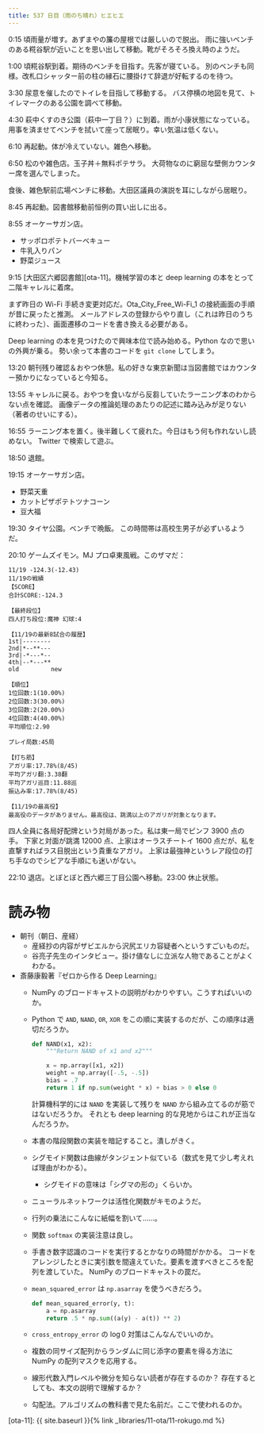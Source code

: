 ```yaml
---
title: 537 日目（雨のち晴れ）ヒエヒエ
---
```


0:15 頃雨量が増す。あずまやの簾の屋根では厳しいので脱出。
雨に強いベンチのある糀谷駅が近いことを思い出して移動。靴がそろそろ換え時のようだ。

1:00 頃糀谷駅到着。期待のベンチを目指す。先客が寝ている。
別のベンチも同様。改札口シャッター前の柱の縁石に腰掛けて辞退が好転するのを待つ。

3:30 尿意を催したのでトイレを目指して移動する。
バス停横の地図を見て、トイレマークのある公園を調べて移動。

4:30 萩中くすのき公園（萩中一丁目？）に到着。雨が小康状態になっている。
用事を済ませてベンチを拭いて座って居眠り。幸い気温は低くない。

6:10 再起動。体が冷えていない。雑色へ移動。

6:50 松のや雑色店。玉子丼＋無料ポテサラ。
大荷物なのに窮屈な壁側カウンター席を選んでしまった。

食後、雑色駅前広場ベンチに移動。大田区議員の演説を耳にしながら居眠り。

8:45 再起動。図書館移動前恒例の買い出しに出る。

8:55 オーケーサガン店。

* サッポロポテトバーベキュー
* 牛乳入りパン
* 野菜ジュース

9:15 [大田区六郷図書館][ota-11]。機械学習の本と deep learning の本をとって二階キャレルに着席。

まず昨日の Wi-Fi 手続き変更対応だ。Ota_City_Free_Wi-Fi_1 の接続画面の手順が昔に戻ったと推測。
メールアドレスの登録からやり直し（これは昨日のうちに終わった）、画面遷移のコードを書き換える必要がある。

Deep learning の本を見つけたので興味本位で読み始める。Python なので思いの外興が乗る。
勢い余って本書のコードを `git clone` してしまう。

13:20 朝刊残り確認＆おやつ休憩。私の好きな東京新聞は当図書館ではカウンター預かりになっていると今知る。

13:55 キャレルに戻る。おやつを食いながら反芻していたラーニング本のわからない点を確認。
画像データの推論処理のあたりの記述に踏み込みが足りない（著者のせいにする）。

16:55 ラーニング本を置く。後半難しくて疲れた。今日はもう何も作れないし読めない。
Twitter で検索して遊ぶ。

18:50 退館。

19:15 オーケーサガン店。

* 野菜天重
* カットピザポテトツナコーン
* 豆大福

19:30 タイヤ公園。ベンチで晩飯。
この時間帯は高校生男子が必ずいるようだ。

20:10 ゲームズイモン。MJ プロ卓東風戦。このザマだ：

```text
11/19 -124.3(-12.43)
11/19の戦績
【SCORE】
合計SCORE:-124.3

【最終段位】
四人打ち段位:魔神 幻球:4

【11/19の最新8試合の履歴】
1st|--------
2nd|*--**---
3rd|-*---*--
4th|--*---**
old         new

【順位】
1位回数:1(10.00%)
2位回数:3(30.00%)
3位回数:2(20.00%)
4位回数:4(40.00%)
平均順位:2.90

プレイ局数:45局

【打ち筋】
アガリ率:17.78%(8/45)
平均アガリ翻:3.38翻
平均アガリ巡目:11.88巡
振込み率:17.78%(8/45)

【11/19の最高役】
最高役のデータがありません。最高役は、跳満以上のアガリが対象となります。
```

四人全員に各局好配牌という対局があった。私は東一局でピンフ 3900 点の手。
下家と対面が跳満 12000 点、上家はオーラスチートイ 1600 点だが、私を直撃すればラス目脱出という貴重なアガリ。
上家は最強神というレア段位の打ち手なのでシビアな手順にも迷いがない。

22:10 退店。とぼとぼと西六郷三丁目公園へ移動。23:00 休止状態。

# 読み物

* 朝刊（朝日、産経）
  * 産経抄の内容がザビエルから沢尻エリカ容疑者へというすごいものだ。
  * 谷亮子先生のインタビュー。掛け値なしに立派な人物であることがよくわかる。
* 斎藤康毅著『ゼロから作る Deep Learning』
  * NumPy のブロードキャストの説明がわかりやすい。こうすればいいのか。
  * Python で `AND`, `NAND`, `OR`, `XOR` をこの順に実装するのだが、この順序は適切だろうか。

    ```python
    def NAND(x1, x2):
        """Return NAND of x1 and x2"""

        x = np.array([x1, x2])
        weight = np.array([-.5, -.5])
        bias = .7
        return 1 if np.sum(weight * x) + bias > 0 else 0
    ```

    計算機科学的には `NAND` を実装して残りを `NAND` から組み立てるのが筋ではないだろうか。
    それとも deep learning 的な見地からはこれが正当なんだろうか。
  * 本書の階段関数の実装を暗記すること。潰しがきく。
  * シグモイド関数は曲線がタンジェント似ている（数式を見て少し考えれば理由がわかる）。
    * シグモイドの意味は「シグマの形の」くらいか。
  * ニューラルネットワークは活性化関数がキモのようだ。
  * 行列の乗法にこんなに紙幅を割いて……。
  * 関数 `softmax` の実装注意は良し。
  * 手書き数字認識のコードを実行するとかなりの時間がかかる。
    コードをアレンジしたときに実引数を間違えていた。要素を渡すべきところを配列を渡していた。
    NumPy のブロードキャストの罠だ。
  * `mean_squared_error` は `np.asarray` を使うべきだろう。

    ```python
    def mean_squared_error(y, t):
        a = np.asarray
        return .5 * np.sum((a(y) - a(t)) ** 2)
    ```

  * `cross_entropy_error` の $\log 0$ 対策はこんなんでいいのか。
  * 複数の同サイズ配列からランダムに同じ添字の要素を得る方法に NumPy の配列マスクを応用する。
  * 線形代数入門レベルや微分を知らない読者が存在するのか？
    存在するとしても、本文の説明で理解するか？
  * 勾配法。アルゴリズムの教科書で見た名前だ。ここで使われるのか。

[ota-11]: {{ site.baseurl }}{% link _libraries/11-ota/11-rokugo.md %}

